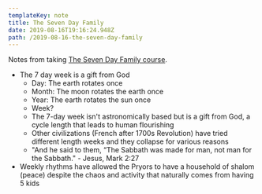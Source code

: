 ```yaml
---
templateKey: note
title: The Seven Day Family
date: 2019-08-16T19:16:24.948Z
path: /2019-08-16-the-seven-day-family
---
```


Notes from taking [The Seven Day Family course](https://familyteams.com/resources/seven-day-family/).

- The 7 day week is a gift from God
  - Day: The earth rotates once
  - Month: The moon rotates the earth once
  - Year: The earth rotates the sun once
  - Week?
  - The 7-day week isn't astronomically based but is a gift from God, a cycle length that leads to human flourishing
  - Other civilizations (French after 1700s Revolution) have tried different length weeks and they collapse for various reasons
  - "And he said to them, “The Sabbath was made for man, not man for the Sabbath." - Jesus, Mark 2:27
- Weekly rhythms have allowed the Pryors to have a household of shalom (peace) despite the chaos and activity that naturally comes from having 5 kids
